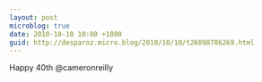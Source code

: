 ```yaml
---
layout: post
microblog: true
date: 2010-10-10 10:00 +1000
guid: http://desparoz.micro.blog/2010/10/10/t26898786269.html
---
```

Happy 40th @cameronreilly
